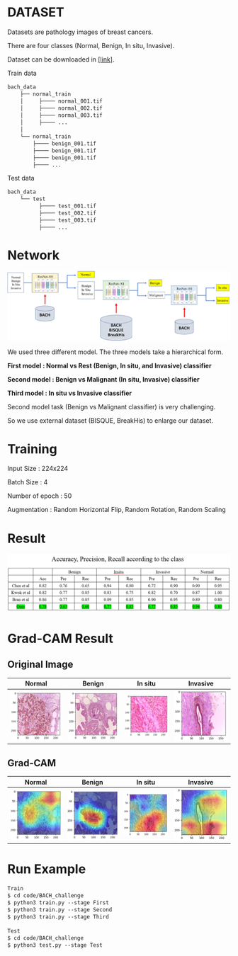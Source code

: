 # DATASET
Datasets are pathology images of breast cancers.

There are four classes (Normal, Benign, In situ, Invasive).

Dataset can be downloaded in [[link]](https://iciar2018-challenge.grand-challenge.org/).

Train data

    bach_data
        ├── normal_train
        │     ├──── normal_001.tif
        │     ├──── normal_002.tif
        │     ├──── normal_003.tif
        │     ├──── ...
        │
        └── normal_train
            ├──── benign_001.tif
            ├──── benign_001.tif
            ├──── benign_001.tif
            ├──── ...

Test data

    bach_data
        └── test
              ├──── test_001.tif
              ├──── test_002.tif
              ├──── test_003.tif
              ├──── ...


# Network

![](figure/workflow.jpg)

We used three different model. The three models take a hierarchical form.

**First model : Normal vs Rest (Benign, In situ, and Invasive) classifier**

**Second model : Benign vs Malignant (In situ, Invasive) classifier**

**Third model : In situ vs Invasive classifier**

Second model task (Benign vs Malignant classifier) is very challenging.

So we use external dataset (BISQUE, BreakHis) to enlarge our dataset.


# Training

Input Size : 224x224

Batch Size : 4

Number of epoch : 50

Augmentation : Random Horizontal Flip, Random Rotation, Random Scaling


# Result

![](figure/table.png)

# Grad-CAM Result

## Original Image
| Normal                            | Benign                        | In situ                            | Invasive                     |
| ----------------------------- | ----------------------------- | ----------------------------- | ----------------------------- |
| ![](figure/normal_ori.png)   | ![](figure/benign_ori.png)   | ![](figure/insitu_ori.png)   | ![](figure/invasive_ori.png)   |

## Grad-CAM
| Normal                            | Benign                        | In situ                            | Invasive                     |
| ----------------------------- | ----------------------------- | ----------------------------- | ----------------------------- |
| ![](figure/normal_cam.png)   | ![](figure/benign_cam.png)   | ![](figure/insitu_cam.png)   | ![](figure/invasive_cam.png)   |

# Run Example
```
Train
$ cd code/BACH_challenge
$ python3 train.py --stage First
$ python3 train.py --stage Second
$ python3 train.py --stage Third

Test
$ cd code/BACH_challenge
$ python3 test.py --stage Test
```